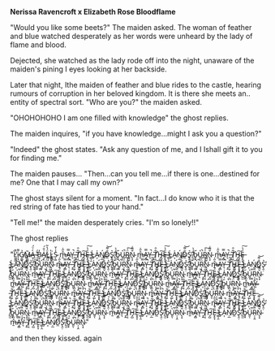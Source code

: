 <!-- title: Fire and Flight (Volume 2) -->

**Nerissa Ravencroft x Elizabeth Rose Bloodflame**

"Would you like some beets?" The maiden asked. The woman of feather and blue watched desperately as her words were unheard by the lady of flame and blood.

Dejected, she watched as the lady rode off into the night, unaware of the maiden's pining I eyes looking at her backside.

Later that night, Ithe maiden of feather and blue rides to the castle, hearing rumours of corruption in her beloved kingdom. It is there she meets an.. entity of spectral sort. "Who are you?" the maiden asked.

"ОНОНОНОНO I am one filled with knowledge" the ghost replies.

The maiden inquires, "if you have knowledge...might I ask you a question?"

"Indeed" the ghost states. "Ask any question of me, and I Ishall gift it to you for finding me."

The maiden pauses... "Then...can you tell me...if there is one...destined for me? One that I may call my own?"

The ghost stays silent for a moment. "In fact...I do know who it is that the red string of fate has tied to your hand."

"Tell me!" the maiden desperately cries. "I'm so lonely!!"

The ghost replies

"L̷͖̼̲̎̕̚i̵̗̘̺͌G̸̹̳̘̉M̶̭͚̫̃À̶̱̜̖͑̈́ ̴͉̮̈́̕B̷̫̦̭̒A̸̧͗̐́L̷̢͔̈́̔̃L̷̢̻̺̔͘S̴͔͖̾̍̆
m̶̱̊̋̍A̷̡̻̿Y̵͉̚ ̵̞͍̇T̸̛̹̝͋̑H̴̡̺͠Ë̶̞̥̞́̍͠ ̴͇̩̯̔L̵̡̍A̷͎̍Ń̸̦̲D̷̼̐͌͝S̷̢̯̣͛̕ ̸̰̫̽̉͛b̷̥̟̆U̴͈͛̚ͅR̷̦̩̭̈́͠Ň̴̢͙͌͑
m̶̱̊̋̍A̷̡̻̿Y̵͉̚ ̵̞͍̇T̸̛̹̝͋̑H̴̡̺͠Ë̶̞̥̞́̍͠ ̴͇̩̯̔L̵̡̍A̷͎̍Ń̸̦̲D̷̼̐͌͝S̷̢̯̣͛̕ ̸̰̫̽̉͛b̷̥̟̆U̴͈͛̚ͅR̷̦̩̭̈́͠Ň̴̢͙͌͑
m̶̱̊̋̍A̷̡̻̿Y̵͉̚ ̵̞͍̇T̸̛̹̝͋̑H̴̡̺͠Ë̶̞̥̞́̍͠ ̴͇̩̯̔L̵̡̍A̷͎̍Ń̸̦̲D̷̼̐͌͝S̷̢̯̣͛̕ ̸̰̫̽̉͛b̷̥̟̆U̴͈͛̚ͅR̷̦̩̭̈́͠Ň̴̢͙͌͑
m̶̱̊̋̍A̷̡̻̿Y̵͉̚ ̵̞͍̇T̸̛̹̝͋̑H̴̡̺͠Ë̶̞̥̞́̍͠ ̴͇̩̯̔L̵̡̍A̷͎̍Ń̸̦̲D̷̼̐͌͝S̷̢̯̣͛̕ ̸̰̫̽̉͛b̷̥̟̆U̴͈͛̚ͅR̷̦̩̭̈́͠Ň̴̢͙͌͑
m̶̱̊̋̍A̷̡̻̿Y̵͉̚ ̵̞͍̇T̸̛̹̝͋̑H̴̡̺͠Ë̶̞̥̞́̍͠ ̴͇̩̯̔L̵̡̍A̷͎̍Ń̸̦̲D̷̼̐͌͝S̷̢̯̣͛̕ ̸̰̫̽̉͛b̷̥̟̆U̴͈͛̚ͅR̷̦̩̭̈́͠Ň̴̢͙͌͑
m̶̱̊̋̍A̷̡̻̿Y̵͉̚ ̵̞͍̇T̸̛̹̝͋̑H̴̡̺͠Ë̶̞̥̞́̍͠ ̴͇̩̯̔L̵̡̍A̷͎̍Ń̸̦̲D̷̼̐͌͝S̷̢̯̣͛̕ ̸̰̫̽̉͛b̷̥̟̆U̴͈͛̚ͅR̷̦̩̭̈́͠Ň̴̢͙͌͑
m̶̱̊̋̍A̷̡̻̿Y̵͉̚ ̵̞͍̇T̸̛̹̝͋̑H̴̡̺͠Ë̶̞̥̞́̍͠ ̴͇̩̯̔L̵̡̍A̷͎̍Ń̸̦̲D̷̼̐͌͝S̷̢̯̣͛̕ ̸̰̫̽̉͛b̷̥̟̆U̴͈͛̚ͅR̷̦̩̭̈́͠Ň̴̢͙͌͑
m̶̱̊̋̍A̷̡̻̿Y̵͉̚ ̵̞͍̇T̸̛̹̝͋̑H̴̡̺͠Ë̶̞̥̞́̍͠ ̴͇̩̯̔L̵̡̍A̷͎̍Ń̸̦̲D̷̼̐͌͝S̷̢̯̣͛̕ ̸̰̫̽̉͛b̷̥̟̆U̴͈͛̚ͅR̷̦̩̭̈́͠Ň̴̢͙͌͑
m̶̱̊̋̍A̷̡̻̿Y̵͉̚ ̵̞͍̇T̸̛̹̝͋̑H̴̡̺͠Ë̶̞̥̞́̍͠ ̴͇̩̯̔L̵̡̍A̷͎̍Ń̸̦̲D̷̼̐͌͝S̷̢̯̣͛̕ ̸̰̫̽̉͛b̷̥̟̆U̴͈͛̚ͅR̷̦̩̭̈́͠Ň̴̢͙͌͑
m̶̱̊̋̍A̷̡̻̿Y̵͉̚ ̵̞͍̇T̸̛̹̝͋̑H̴̡̺͠Ë̶̞̥̞́̍͠ ̴͇̩̯̔L̵̡̍A̷͎̍Ń̸̦̲D̷̼̐͌͝S̷̢̯̣͛̕ ̸̰̫̽̉͛b̷̥̟̆U̴͈͛̚ͅR̷̦̩̭̈́͠Ň̴̢͙͌͑
m̶̱̊̋̍A̷̡̻̿Y̵͉̚ ̵̞͍̇T̸̛̹̝͋̑H̴̡̺͠Ë̶̞̥̞́̍͠ ̴͇̩̯̔L̵̡̍A̷͎̍Ń̸̦̲D̷̼̐͌͝S̷̢̯̣͛̕ ̸̰̫̽̉͛b̷̥̟̆U̴͈͛̚ͅR̷̦̩̭̈́͠Ň̴̢͙͌͑
m̶̱̊̋̍A̷̡̻̿Y̵͉̚ ̵̞͍̇T̸̛̹̝͋̑H̴̡̺͠Ë̶̞̥̞́̍͠ ̴͇̩̯̔L̵̡̍A̷͎̍Ń̸̦̲D̷̼̐͌͝S̷̢̯̣͛̕ ̸̰̫̽̉͛b̷̥̟̆U̴͈͛̚ͅR̷̦̩̭̈́͠Ň̴̢͙͌͑
m̶̱̊̋̍A̷̡̻̿Y̵͉̚ ̵̞͍̇T̸̛̹̝͋̑H̴̡̺͠Ë̶̞̥̞́̍͠ ̴͇̩̯̔L̵̡̍A̷͎̍Ń̸̦̲D̷̼̐͌͝S̷̢̯̣͛̕ ̸̰̫̽̉͛b̷̥̟̆U̴͈͛̚ͅR̷̦̩̭̈́͠Ň̴̢͙͌͑
m̶̱̊̋̍A̷̡̻̿Y̵͉̚ ̵̞͍̇T̸̛̹̝͋̑H̴̡̺͠Ë̶̞̥̞́̍͠ ̴͇̩̯̔L̵̡̍A̷͎̍Ń̸̦̲D̷̼̐͌͝S̷̢̯̣͛̕ ̸̰̫̽̉͛b̷̥̟̆U̴͈͛̚ͅR̷̦̩̭̈́͠Ň̴̢͙͌͑
m̶̱̊̋̍A̷̡̻̿Y̵͉̚ ̵̞͍̇T̸̛̹̝͋̑H̴̡̺͠Ë̶̞̥̞́̍͠ ̴͇̩̯̔L̵̡̍A̷͎̍Ń̸̦̲D̷̼̐͌͝S̷̢̯̣͛̕ ̸̰̫̽̉͛b̷̥̟̆U̴͈͛̚ͅR̷̦̩̭̈́͠Ň̴̢͙͌͑
m̶̱̊̋̍A̷̡̻̿Y̵͉̚ ̵̞͍̇T̸̛̹̝͋̑H̴̡̺͠Ë̶̞̥̞́̍͠ ̴͇̩̯̔L̵̡̍A̷͎̍Ń̸̦̲D̷̼̐͌͝S̷̢̯̣͛̕ ̸̰̫̽̉͛b̷̥̟̆U̴͈͛̚ͅR̷̦̩̭̈́͠Ň̴̢͙͌͑
m̶̱̊̋̍A̷̡̻̿Y̵͉̚ ̵̞͍̇T̸̛̹̝͋̑H̴̡̺͠Ë̶̞̥̞́̍͠ ̴͇̩̯̔L̵̡̍A̷͎̍Ń̸̦̲D̷̼̐͌͝S̷̢̯̣͛̕ ̸̰̫̽̉͛b̷̥̟̆U̴͈͛̚ͅR̷̦̩̭̈́͠Ň̴̢͙͌͑
m̶̱̊̋̍A̷̡̻̿Y̵͉̚ ̵̞͍̇T̸̛̹̝͋̑H̴̡̺͠Ë̶̞̥̞́̍͠ ̴͇̩̯̔L̵̡̍A̷͎̍Ń̸̦̲D̷̼̐͌͝S̷̢̯̣͛̕ ̸̰̫̽̉͛b̷̥̟̆U̴͈͛̚ͅR̷̦̩̭̈́͠Ň̴̢͙͌͑
m̶̱̊̋̍A̷̡̻̿Y̵͉̚ ̵̞͍̇T̸̛̹̝͋̑H̴̡̺͠Ë̶̞̥̞́̍͠ ̴͇̩̯̔L̵̡̍A̷͎̍Ń̸̦̲D̷̼̐͌͝S̷̢̯̣͛̕ ̸̰̫̽̉͛b̷̥̟̆U̴͈͛̚ͅR̷̦̩̭̈́͠Ň̴̢͙͌͑
m̶̱̊̋̍A̷̡̻̿Y̵͉̚ ̵̞͍̇T̸̛̹̝͋̑H̴̡̺͠Ë̶̞̥̞́̍͠ ̴͇̩̯̔L̵̡̍A̷͎̍Ń̸̦̲D̷̼̐͌͝S̷̢̯̣͛̕ ̸̰̫̽̉͛b̷̥̟̆U̴͈͛̚ͅR̷̦̩̭̈́͠Ň̴̢͙͌͑
m̶̱̊̋̍A̷̡̻̿Y̵͉̚ ̵̞͍̇T̸̛̹̝͋̑H̴̡̺͠Ë̶̞̥̞́̍͠ ̴͇̩̯̔L̵̡̍A̷͎̍Ń̸̦̲D̷̼̐͌͝S̷̢̯̣͛̕ ̸̰̫̽̉͛b̷̥̟̆U̴͈͛̚ͅR̷̦̩̭̈́͠Ň̴̢͙͌͑
m̶̱̊̋̍A̷̡̻̿Y̵͉̚ ̵̞͍̇T̸̛̹̝͋̑H̴̡̺͠Ë̶̞̥̞́̍͠ ̴͇̩̯̔L̵̡̍A̷͎̍Ń̸̦̲D̷̼̐͌͝S̷̢̯̣͛̕ ̸̰̫̽̉͛b̷̥̟̆U̴͈͛̚ͅR̷̦̩̭̈́͠Ň̴̢͙͌͑
m̶̱̊̋̍A̷̡̻̿Y̵͉̚ ̵̞͍̇T̸̛̹̝͋̑H̴̡̺͠Ë̶̞̥̞́̍͠ ̴͇̩̯̔L̵̡̍A̷͎̍Ń̸̦̲D̷̼̐͌͝S̷̢̯̣͛̕ ̸̰̫̽̉͛b̷̥̟̆U̴͈͛̚ͅR̷̦̩̭̈́͠Ň̴̢͙͌͑"

and then they kissed. again

